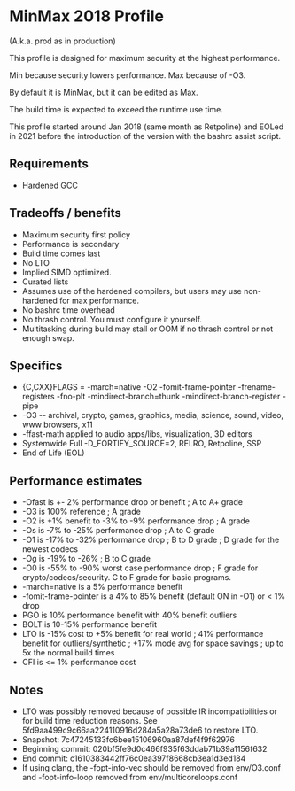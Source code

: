 # MinMax 2018 Profile

(A.k.a. prod as in production)

This profile is designed for maximum security at the highest performance.

Min because security lowers performance.  Max because of -O3.

By default it is MinMax, but it can be edited as Max.

The build time is expected to exceed the runtime use time.

This profile started around Jan 2018 (same month as Retpoline) and EOLed in 2021
before the introduction of the version with the bashrc assist script.

## Requirements

* Hardened GCC

## Tradeoffs / benefits

* Maximum security first policy
* Performance is secondary
* Build time comes last
* No LTO
* Implied SIMD optimized.
* Curated lists
* Assumes use of the hardened compilers, but users may use non-hardened for max
performance.
* No bashrc time overhead
* No thrash control.  You must configure it yourself.
* Multitasking during build may stall or OOM if no thrash control or not enough swap.

## Specifics

* {C,CXX}FLAGS = -march=native -O2 -fomit-frame-pointer -frename-registers -fno-plt -mindirect-branch=thunk -mindirect-branch-register -pipe
* -O3 -- archival, crypto, games, graphics, media, science, sound, video, www browsers, x11
* -ffast-math applied to audio apps/libs, visualization, 3D editors
* Systemwide Full -D_FORTIFY_SOURCE=2, RELRO, Retpoline, SSP
* End of Life (EOL)

## Performance estimates

* -Ofast is +- 2% performance drop or benefit ; A to A+ grade
* -O3 is 100% reference ; A grade
* -O2 is +1% benefit to -3% to -9% performance drop ; A grade
* -Os is -7% to -25% performance drop ; A to C grade
* -O1 is -17% to -32% performance drop ; B to D grade ; D grade for the newest codecs
* -Og is -19% to -26% ; B to C grade
* -O0 is -55% to -90% worst case performance drop ; F grade for	crypto/codecs/security.  C to F grade for basic programs.
* -march=native is a 5% performance benefit
* -fomit-frame-pointer is a 4% to 85% benefit (default ON in -O1) or &lt; 1% drop
* PGO is 10% performance benefit with 40% benefit outliers
* BOLT is 10-15% performance benefit
* LTO is -15% cost to +5% benefit for real world ; 41% performance benefit for outliers/synthetic ; +17% mode avg for space savings ; up to 5x the normal build times
* CFI is &lt;= 1% performance cost

## Notes

* LTO was possibly removed because of possible IR incompatibilities or for build
time reduction reasons.  See 5fd9aa499c9c66aa224110916d284a5a28a73de6 to restore
LTO.
* Snapshot:  7c47245133fc6bee15106960aa87def4f9f62976
* Beginning commit:  020bf5fe9d0c466f935f63ddab71b39a1156f632
* End commit:  c1610383442ff76c0ea397f8668cb3ea1d3ed184
* If using clang, the -fopt-info-vec should be removed from env/O3.conf and -fopt-info-loop removed from env/multicoreloops.conf
